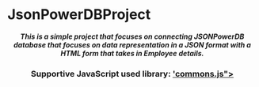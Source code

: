 # JsonPowerDBProject
<i>
    <b>
        <p align=center>
            This is a simple project that focuses on connecting JSONPowerDB database that
            focuses on data representation in a JSON format with a HTML form that takes in Employee details.     
        </p>
    </b>
</i>


<h3>
     <p align=center>
        Supportive JavaScript used library:
        <a href="http://login2explore.com/jpdb/resources/js/0.0.3/jpdb-commons.js">'commons.js"></a>
     </p>
</h3>


